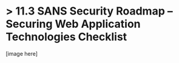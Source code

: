 # > **11.3** SANS Security Roadmap – Securing Web Application Technologies Checklist

[image here]

